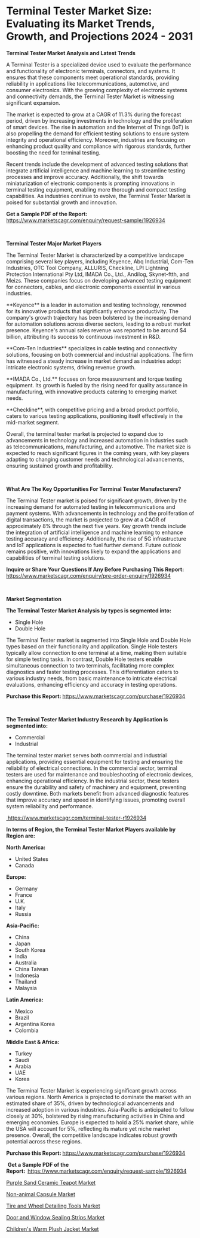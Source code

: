 <p><h1>Terminal Tester Market Size: Evaluating its Market Trends, Growth, and Projections 2024 - 2031</h1></p><p><strong>Terminal Tester Market Analysis and Latest Trends</strong></p>
<p><p>A Terminal Tester is a specialized device used to evaluate the performance and functionality of electronic terminals, connectors, and systems. It ensures that these components meet operational standards, providing reliability in applications like telecommunications, automotive, and consumer electronics. With the growing complexity of electronic systems and connectivity demands, the Terminal Tester Market is witnessing significant expansion.</p><p>The market is expected to grow at a CAGR of 11.3% during the forecast period, driven by increasing investments in technology and the proliferation of smart devices. The rise in automation and the Internet of Things (IoT) is also propelling the demand for efficient testing solutions to ensure system integrity and operational efficiency. Moreover, industries are focusing on enhancing product quality and compliance with rigorous standards, further boosting the need for terminal testing.</p><p>Recent trends include the development of advanced testing solutions that integrate artificial intelligence and machine learning to streamline testing processes and improve accuracy. Additionally, the shift towards miniaturization of electronic components is prompting innovations in terminal testing equipment, enabling more thorough and compact testing capabilities. As industries continue to evolve, the Terminal Tester Market is poised for substantial growth and innovation.</p></p>
<p><strong>Get a Sample PDF of the Report:&nbsp;</strong> <a href="https://www.marketscagr.com/enquiry/request-sample/1926934?utm_campaign=1615&utm_medium=2&utm_source=Github&utm_content=ia&utm_term=25102024&utm_id=terminal-tester">https://www.marketscagr.com/enquiry/request-sample/1926934</a></p>
<p>&nbsp;</p>
<p><strong>Terminal Tester Major Market Players</strong></p>
<p><p>The Terminal Tester Market is characterized by a competitive landscape comprising several key players, including Keyence, Abq Industrial, Com-Ten Industries, OTC Tool Company, ALLURIS, Checkline, LPI Lightning Protection International Pty Ltd, IMADA Co., Ltd., Andilog, Skynet-ftth, and Meizs. These companies focus on developing advanced testing equipment for connectors, cables, and electronic components essential in various industries.</p><p>**Keyence** is a leader in automation and testing technology, renowned for its innovative products that significantly enhance productivity. The company's growth trajectory has been bolstered by the increasing demand for automation solutions across diverse sectors, leading to a robust market presence. Keyence's annual sales revenue was reported to be around $4 billion, attributing its success to continuous investment in R&D.</p><p>**Com-Ten Industries** specializes in cable testing and connectivity solutions, focusing on both commercial and industrial applications. The firm has witnessed a steady increase in market demand as industries adopt intricate electronic systems, driving revenue growth. </p><p>**IMADA Co., Ltd.** focuses on force measurement and torque testing equipment. Its growth is fueled by the rising need for quality assurance in manufacturing, with innovative products catering to emerging market needs. </p><p>**Checkline**, with competitive pricing and a broad product portfolio, caters to various testing applications, positioning itself effectively in the mid-market segment. </p><p>Overall, the terminal tester market is projected to expand due to advancements in technology and increased automation in industries such as telecommunications, manufacturing, and automotive. The market size is expected to reach significant figures in the coming years, with key players adapting to changing customer needs and technological advancements, ensuring sustained growth and profitability.</p></p>
<p>&nbsp;</p>
<p><strong>What Are The Key Opportunities For Terminal Tester Manufacturers?</strong></p>
<p><p>The Terminal Tester market is poised for significant growth, driven by the increasing demand for automated testing in telecommunications and payment systems. With advancements in technology and the proliferation of digital transactions, the market is projected to grow at a CAGR of approximately 8% through the next five years. Key growth trends include the integration of artificial intelligence and machine learning to enhance testing accuracy and efficiency. Additionally, the rise of 5G infrastructure and IoT applications is expected to fuel further demand. Future outlook remains positive, with innovations likely to expand the applications and capabilities of terminal testing solutions.</p></p>
<p><strong>Inquire or Share Your Questions If Any Before Purchasing This Report:</strong> <a href="https://www.marketscagr.com/enquiry/pre-order-enquiry/1926934?utm_campaign=1615&utm_medium=2&utm_source=Github&utm_content=ia&utm_term=25102024&utm_id=terminal-tester">https://www.marketscagr.com/enquiry/pre-order-enquiry/1926934</a></p>
<p>&nbsp;</p>
<p><strong>Market Segmentation</strong></p>
<p><strong>The Terminal Tester Market Analysis by types is segmented into:</strong></p>
<p><ul><li>Single Hole</li><li>Double Hole</li></ul></p>
<p><p>The Terminal Tester market is segmented into Single Hole and Double Hole types based on their functionality and application. Single Hole testers typically allow connection to one terminal at a time, making them suitable for simple testing tasks. In contrast, Double Hole testers enable simultaneous connection to two terminals, facilitating more complex diagnostics and faster testing processes. This differentiation caters to various industry needs, from basic maintenance to intricate electrical evaluations, enhancing efficiency and accuracy in testing operations.</p></p>
<p><strong>Purchase this Report:&nbsp;</strong><a href="https://www.marketscagr.com/purchase/1926934?utm_campaign=1615&utm_medium=2&utm_source=Github&utm_content=ia&utm_term=25102024&utm_id=terminal-tester">https://www.marketscagr.com/purchase/1926934</a></p>
<p>&nbsp;</p>
<p><strong>The Terminal Tester Market Industry Research by Application is segmented into:</strong></p>
<p><ul><li>Commercial</li><li>Industrial</li></ul></p>
<p><p>The terminal tester market serves both commercial and industrial applications, providing essential equipment for testing and ensuring the reliability of electrical connections. In the commercial sector, terminal testers are used for maintenance and troubleshooting of electronic devices, enhancing operational efficiency. In the industrial sector, these testers ensure the durability and safety of machinery and equipment, preventing costly downtime. Both markets benefit from advanced diagnostic features that improve accuracy and speed in identifying issues, promoting overall system reliability and performance.</p></p>
<p><a href="https://www.marketscagr.com/terminal-tester-r1926934?utm_campaign=1615&utm_medium=2&utm_source=Github&utm_content=ia&utm_term=25102024&utm_id=terminal-tester">&nbsp;https://www.marketscagr.com/terminal-tester-r1926934</a></p>
<p><strong>In terms of Region, the Terminal Tester Market Players available by Region are:</strong></p>
<p>
    <p> <strong> North America: </strong>
        <ul>
            <li>United States</li>
            <li>Canada</li>
        </ul>
        </p> 
    <p> <strong> Europe: </strong>
        <ul>
            <li>Germany</li>
            <li>France</li>
            <li>U.K.</li>
            <li>Italy</li>
            <li>Russia</li>
        </ul>
        </p> 
    <p> <strong> Asia-Pacific: </strong>
        <ul>
            <li>China</li>
            <li>Japan</li>
            <li>South Korea</li>
            <li>India</li>
            <li>Australia</li>
            <li>China Taiwan</li>
            <li>Indonesia</li>
            <li>Thailand</li>
            <li>Malaysia</li>
        </ul>
        </p> 
    <p> <strong> Latin America: </strong>
        <ul>
            <li>Mexico</li>
            <li>Brazil</li>
            <li>Argentina Korea</li>
            <li>Colombia</li>
        </ul>
        </p> 
    <p> <strong> Middle East & Africa: </strong>
        <ul>
            <li>Turkey</li>
            <li>Saudi</li>
            <li>Arabia</li>
            <li>UAE</li>
            <li>Korea</li>
        </ul>
    </p>
    </p>
<p><p>The Terminal Tester Market is experiencing significant growth across various regions. North America is projected to dominate the market with an estimated share of 35%, driven by technological advancements and increased adoption in various industries. Asia-Pacific is anticipated to follow closely at 30%, bolstered by rising manufacturing activities in China and emerging economies. Europe is expected to hold a 25% market share, while the USA will account for 5%, reflecting its mature yet niche market presence. Overall, the competitive landscape indicates robust growth potential across these regions.</p></p>
<p><strong>Purchase this Report: </strong><a href="https://www.marketscagr.com/purchase/1926934?utm_campaign=1615&utm_medium=2&utm_source=Github&utm_content=ia&utm_term=25102024&utm_id=terminal-tester">https://www.marketscagr.com/purchase/1926934</a></p>
<p>&nbsp;<strong>Get a Sample PDF of the Report:&nbsp;&nbsp;</strong><a href="https://www.marketscagr.com/enquiry/request-sample/1926934?utm_campaign=1615&utm_medium=2&utm_source=Github&utm_content=ia&utm_term=25102024&utm_id=terminal-tester">https://www.marketscagr.com/enquiry/request-sample/1926934</a></p>
<p><strong></strong></p>
<p><p><a href="https://www.linkedin.com/pulse/global-purple-sand-ceramic-teapot-market-exploring-share-ykzbf?utm_campaign=1615&utm_medium=2&utm_source=Github&utm_content=ia&utm_term=25102024&utm_id=terminal-tester">Purple Sand Ceramic Teapot Market</a></p><p><a href="https://www.linkedin.com/pulse/strategic-forecast-non-animal-capsule-market-growth-foktc?utm_campaign=1615&utm_medium=2&utm_source=Github&utm_content=ia&utm_term=25102024&utm_id=terminal-tester">Non-animal Capsule Market</a></p><p><a href="https://www.linkedin.com/pulse/market-forecasting-change-global-tire-wheel-detailing-tools-dynamics-olcgf?utm_campaign=1615&utm_medium=2&utm_source=Github&utm_content=ia&utm_term=25102024&utm_id=terminal-tester">Tire and Wheel Detailing Tools Market</a></p><p><a href="https://www.linkedin.com/pulse/evolution-door-window-sealing-strips-market-key-shifts-c1fbe?utm_campaign=1615&utm_medium=2&utm_source=Github&utm_content=ia&utm_term=25102024&utm_id=terminal-tester">Door and Window Sealing Strips Market</a></p><p><a href="https://www.linkedin.com/pulse/childrens-warm-plush-jacket-market-research-report-2024-xjpcf?utm_campaign=1615&utm_medium=2&utm_source=Github&utm_content=ia&utm_term=25102024&utm_id=terminal-tester">Children's Warm Plush Jacket Market</a></p></p>
